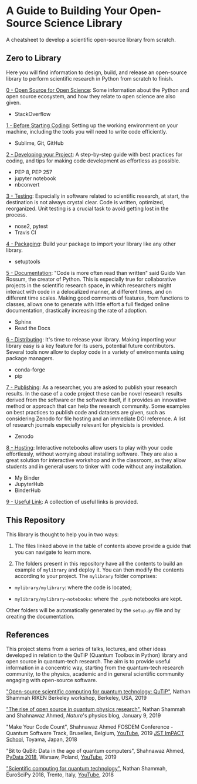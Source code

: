 # A Guide to Building Your Open-Source Science Library

A cheatsheet to develop a scientific open-source library from scratch.

## Zero to Library

Here you will find information to design, build, and release an open-source library to perform scientific research in Python from scratch to finish.


[0 - Open Source for Open Science](0-open.md): Some information about the Python and open source ecosystem, and how they relate to open science are also given. 
- StackOverflow

[1 - Before Starting Coding](1-code.md): Setting up the working environment on your machine, including the tools you will need to write code efficiently. 
- Sublime, Git, GitHub

[2 - Developing your Project](2-develop.md): A step-by-step guide with best practices for coding, and tips for making code development as effortless as possible.
- PEP 8, PEP 257
- jupyter notebook
- nbconvert

[3 - Testing](3-test.md): Especially in software related to scientific research, at start, the destination is not always crystal clear. Code is written, optimized, reorganized. Unit testing is a crucial task to avoid getting lost in the process.
- nose2, pytest
- Travis CI

[4 - Packaging](4-package.md): Build your package to import your library like any other library. 
- setuptools

[5 - Documentation](5-docs.md): "Code is more often read than written" said Guido Van Rossum, the creator of Python. This is especially true for collaborative projects in the scientific research space, in which researchers might interact with code in a delocalized manner, at different times, and on different time scales. Making good comments of features, from functions to classes, allows one to generate with little effort a full fledged online documentation, drastically increasing the rate of adoption.
- Sphinx
- Read the Docs

[6 - Distributing](6-distribute.md): It's time to release your library. Making importing your library easy is a key feature for its users, potential future contributors. Several tools now allow to deploy code in a variety of environments using package managers.
- conda-forge
- pip

[7 - Publishing](7-publish.md): As a researcher, you are asked to publish your research results. In the case of a code project these can be novel research results derived from the software or the software itself, if it provides an innovative method or approach that can help the research community. Some examples on best practices to publish code and datasets are given, such as considering Zenodo for file hosting and an immediate DOI reference. A list of research journals especially relevant for physicists is provided. 
- Zenodo

[8 - Hosting](8-host.md): Interactive notebooks allow users to play with your code effortlessly, without worrying about installing software. They are also a great solution for interactive workshop and in the classroom, as they allow students and in general users to tinker with code without any installation.   
- My Binder
- JupyterHub
- BinderHub

[9 - Useful Link](9-links.md): A collection of useful links is provided. 

## This Repository
This library is thought to help you in two ways: 

1) The files linked above in the table of contents above provide a guide that you can navigate to learn more.
  
2) The folders present in this repository have all the contents to build an example of `mylibrary` and deploy it. You can then modify the contents according to your project. The `mylibrary` folder comprises:

- `mylibrary/mylibrary`: where the code is located;

- `mylibrary/mylibrary-notebooks`: where the `.pynb` notebooks are kept.  

Other folders will be automatically generated by the `setup.py` file and by creating the documentation. 


## References
This project stems from a series of talks, lectures, and other ideas developed in relation to the QuTiP (Quantum Toolbox in Python) library and open source in quantum-tech research. The aim is to provide useful information in a concentric way, starting from the quantum-tech research community, to the physics, academic and in general scientific community engaging with open-source software.  


["Open-source scientific computing for quantum technology: QuTiP"](https://conferences.lbl.gov/event/195/other-view?view=standard), Nathan Shammah RIKEN Berkeley workshop, Berkeley, USA, 2019

["The rise of open source in quantum physics research"](http://blogs.nature.com/onyourwavelength/2019/01/09/the-rise-of-open-source-in-quantum-physics-research/), Nathan Shammah and Shahnawaz Ahmed, *Nature*'s physics blog, January 9, 2019  

"Make Your Code Count", Shahnawaz Ahmed 
FOSDEM Conference - Quantum Software Track, Bruxelles, Belgium, [YouTube](https://www.youtube.com/watch?v=aAlkNuYFi-8), 2019
[JST ImPACT School](http://www.jst.go.jp/impact/hp_yamamoto/symposium/school1/index.html), Toyama, Japan, 2018

"Bit to QuBit: Data in the age of quantum computers", Shahnawaz Ahmed, 
[PyData 2018](https://pydata.org/warsaw2018/schedule/presentation/22/), Warsaw, Poland, [YouTube](https://www.youtube.com/watch?v=6GAXJhL1mSs), 2019

["Scientific computing for quantum technology"](https://www.euroscipy.org/2018/descriptions/Scientific%20computing%20for%20quantum%20technology.html), Nathan Shammah, EuroSciPy 2018, Trento, Italy, [YouTube](https://youtu.be/J32Guga4mtM?t=2), 2018
